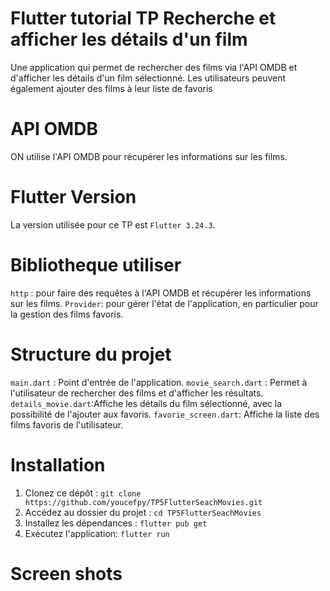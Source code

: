 # Flutter tutorial TP Recherche et afficher les détails d'un film 
Une application qui permet de rechercher des films via l'API OMDB et d'afficher les détails d'un film sélectionné. Les utilisateurs peuvent également ajouter des films à leur liste de favoris

# API OMDB
ON utilise l'API OMDB pour récupérer les informations sur les films.

# Flutter Version 
La version utilisée pour ce TP est `Flutter 3.24.3`. 

# Bibliotheque utiliser
`http` : pour faire des requêtes à l'API OMDB et récupérer les informations sur les films.
`Provider`: pour gérer l'état de l'application, en particulier pour la gestion des films favoris.

# Structure du projet
`main.dart` : Point d'entrée de l'application.
`movie_search.dart` : Permet à l'utilisateur de rechercher des films et d'afficher les résultats.
`details_movie.dart`:Affiche les détails du film sélectionné, avec la possibilité de l'ajouter aux favoris.
`favorie_screen.dart`: Affiche la liste des films favoris de l'utilisateur.

# Installation
1. Clonez ce dépôt : `git clone https://github.com/youcefpy/TP5FlutterSeachMovies.git`
2. Accédez au dossier du projet : `cd TP5FlutterSeachMovies`
3. Installez les dépendances : `flutter pub get`
4. Exécutez l'application: `flutter run`




# Screen shots



